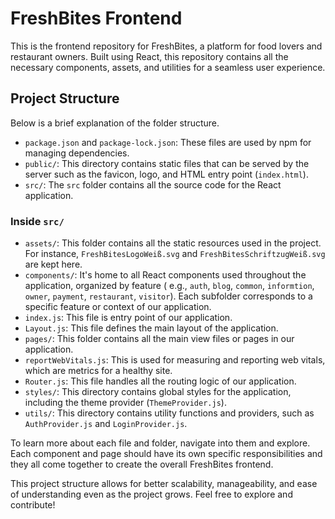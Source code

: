 # FreshBites Frontend

This is the frontend repository for FreshBites, a platform for food lovers and restaurant owners. Built using React,
this repository contains all the necessary components, assets, and utilities for a seamless user experience.

## Project Structure

Below is a brief explanation of the folder structure.

- `package.json` and `package-lock.json`: These files are used by npm for managing dependencies.
- `public/`: This directory contains static files that can be served by the server such as the favicon, logo, and HTML
  entry point (`index.html`).
- `src/`: The `src` folder contains all the source code for the React application.

### Inside `src/`

- `assets/`: This folder contains all the static resources used in the project. For instance, `FreshBitesLogoWeiß.svg`
  and `FreshBitesSchriftzugWeiß.svg` are kept here.
- `components/`: It's home to all React components used throughout the application, organized by feature (
  e.g., `auth`, `blog`, `common`, `informtion`, `owner`, `payment`, `restaurant`, `visitor`). Each subfolder corresponds
  to a specific feature or context of our application.
- `index.js`: This file is entry point of our application.
- `Layout.js`: This file defines the main layout of the application.
- `pages/`: This folder contains all the main view files or pages in our application.
- `reportWebVitals.js`: This is used for measuring and reporting web vitals, which are metrics for a healthy site.
- `Router.js`: This file handles all the routing logic of our application.
- `styles/`: This directory contains global styles for the application, including the theme
  provider (`ThemeProvider.js`).
- `utils/`: This directory contains utility functions and providers, such as `AuthProvider.js` and `LoginProvider.js`.

To learn more about each file and folder, navigate into them and explore. Each component and page should have its own
specific responsibilities and they all come together to create the overall FreshBites frontend.

This project structure allows for better scalability, manageability, and ease of understanding even as the project
grows. Feel free to explore and contribute!
